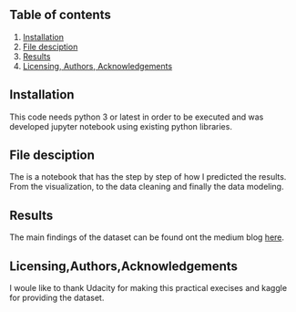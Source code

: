 ## Table of contents
1. [Installation](#Installation)
2. [File desciption](#File_description)
3. [Results](#Results)
4. [Licensing, Authors, Acknowledgements](#Licensing,Authors,Acknowledgements)

## Installation
This code needs python 3 or latest in order to be executed and was developed jupyter notebook using existing python libraries.

## File desciption
The is a notebook that has the step by step of how I predicted the results. From the visualization, to the data cleaning and 
finally the data modeling.

## Results 
The main findings of the dataset can be found ont the medium blog [here](https://medium.com/@letelelimpho3/employee-turnover-prediction-987f8e455126).

## Licensing,Authors,Acknowledgements
I woule like to thank Udacity for making this practical execises and kaggle for providing the dataset.
